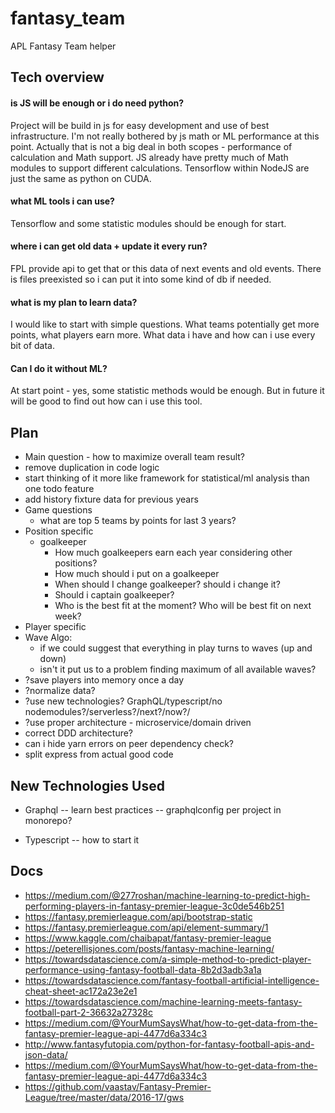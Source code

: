 # fantasy_team
APL Fantasy Team helper

## Tech overview
#### is JS will be enough or i do need python?
Project will be build in js for easy development and use of best infrastructure.
I'm not really bothered by js math or ML performance at this point.
Actually that is not a big deal in both scopes - performance of calculation and Math support.
JS already have pretty much of Math modules to support different calculations.
Tensorflow within NodeJS are just the same as python on CUDA.

#### what ML tools i can use?
Tensorflow and some statistic modules should be enough for start.

#### where i can get old data + update it every run?
FPL provide api to get that or this data of next events and old events.
There is files preexisted so i can put it into some kind of db if needed.

#### what is my plan to learn data?
I would like to start with simple questions. What teams potentially get more points, what players earn more.
What data i have and how can i use every bit of data.

#### Can I do it without ML?
At start point - yes, some statistic methods would be enough. But in future it will be good to find out how can i use this tool.

## Plan
- Main question - how to maximize overall team result?
- remove duplication in code logic
- start thinking of it more like framework for statistical/ml analysis than one todo feature
- add history fixture data for previous years
- Game questions
  - what are top 5 teams by points for last 3 years?
- Position specific
  - goalkeeper
    - How much goalkeepers earn each year considering other positions?
    - How much should i put on a goalkeeper
    - When should I change goalkeeper? should i change it?
    - Should i captain goalkeeper?
    - Who is the best fit at the moment? Who will be best fit on next week?
- Player specific
- Wave Algo:
  - if we could suggest that everything in play turns to waves (up and down)
  - isn't it put us to a problem finding maximum of all available waves?
- ?save players into memory once a day
- ?normalize data?
- ?use new technologies? GraphQL/typescript/no nodemodules?/serverless?/next?/now?/
- ?use proper architecture - microservice/domain driven
- correct DDD architecture?
- can i hide yarn errors on peer dependency check?
- split express from actual good code

## New Technologies Used

- Graphql
-- learn best practices
-- graphqlconfig per project in monorepo?

- Typescript
-- how to start it

## Docs
- https://medium.com/@277roshan/machine-learning-to-predict-high-performing-players-in-fantasy-premier-league-3c0de546b251
- https://fantasy.premierleague.com/api/bootstrap-static
- https://fantasy.premierleague.com/api/element-summary/1
- https://www.kaggle.com/chaibapat/fantasy-premier-league
- https://peterellisjones.com/posts/fantasy-machine-learning/
- https://towardsdatascience.com/a-simple-method-to-predict-player-performance-using-fantasy-football-data-8b2d3adb3a1a
- https://towardsdatascience.com/fantasy-football-artificial-intelligence-cheat-sheet-ac172a23e2e1
- https://towardsdatascience.com/machine-learning-meets-fantasy-football-part-2-36632a27328c
- https://medium.com/@YourMumSaysWhat/how-to-get-data-from-the-fantasy-premier-league-api-4477d6a334c3
- http://www.fantasyfutopia.com/python-for-fantasy-football-apis-and-json-data/
- https://medium.com/@YourMumSaysWhat/how-to-get-data-from-the-fantasy-premier-league-api-4477d6a334c3
- https://github.com/vaastav/Fantasy-Premier-League/tree/master/data/2016-17/gws
